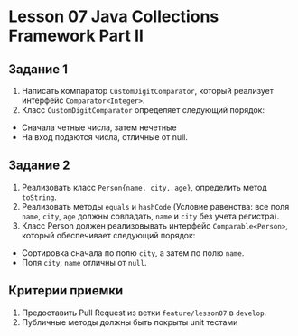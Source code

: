 # Lesson 07 Java Collections Framework Part II

## Задание 1
1. Написать компаратор `CustomDigitComparator`, который реализует интерфейс `Comparator<Integer>`.
2. Класс `CustomDigitComparator` определяет следующий порядок:
  - Сначала четные числа, затем нечетные
  - На вход подаются числа, отличные от null.

## Задание 2

1. Реализовать класс `Person{name, city, age}`, определить метод `toString`.
2. Реализовать методы `equals` и `hashCode` (Условие равенства: все поля `name`, `city`, `age` должны совпадать, `name` и `city` без учета регистра).
3. Класс Person должен реализовывать интерфейс `Comparable<Person>`, который обеспечивает следующий порядок:
  - Сортировка сначала по полю `city`, а затем по полю `name`.
  - Поля `city`, `name` отличны от `null`.

## Критерии приемки

1. Предоставить Pull Request из ветки `feature/lesson07` в `develop`.
2. Публичные методы должны быть покрыты unit тестами
